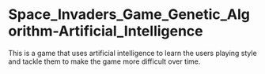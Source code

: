 # Space_Invaders_Game_Genetic_Algorithm-Artificial_Intelligence
This is a game that uses artificial intelligence to learn the users playing style and tackle them to make the game more difficult over time.
